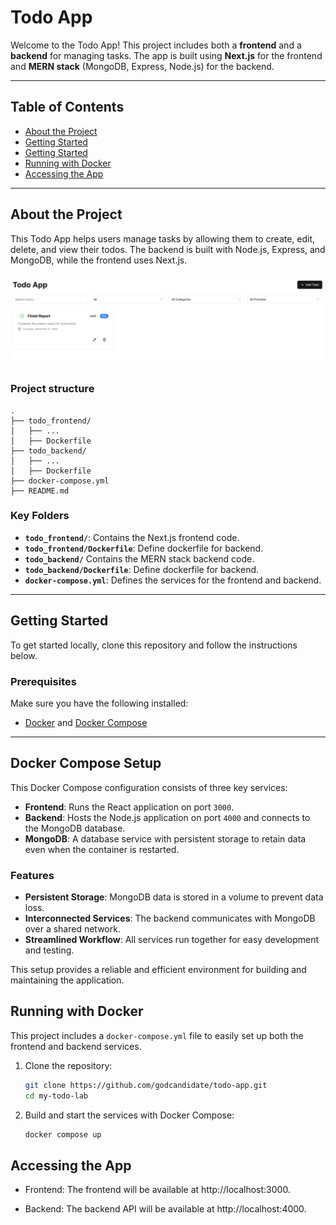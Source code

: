 # Todo App

Welcome to the Todo App! This project includes both a **frontend** and a **backend** for managing tasks. The app is built using **Next.js** for the frontend and **MERN stack** (MongoDB, Express, Node.js) for the backend.

---

## Table of Contents

- [About the Project](#about-the-project)
- [Getting Started](#getting-started)
- [Getting Started](#docker-compose-setup)
- [Running with Docker](#running-with-docker)
- [Accessing the App](#accessing-the-app)



---

## About the Project

This Todo App helps users manage tasks by allowing them to create, edit, delete, and view their todos. The backend is built with Node.js, Express, and MongoDB, while the frontend uses Next.js.

![Todo App Screenshot](./todo-screenshoot.png)

### Project structure
```plaintext
.
├── todo_frontend/
│   ├── ...
│   ├── Dockerfile
├── todo_backend/
│   ├── ...
│   ├── Dockerfile
├── docker-compose.yml
├── README.md
```

### Key Folders
- **`todo_frontend/`**: Contains the Next.js frontend code.
- **`todo_frontend/Dockerfile`**: Define dockerfile for backend.
- **`todo_backend/`** Contains the MERN stack backend code.
- **`todo_backend/Dockerfile`**: Define dockerfile for backend.
- **`docker-compose.yml`**: Defines the services for the frontend and backend.


---

## Getting Started

To get started locally, clone this repository and follow the instructions below.

### Prerequisites

Make sure you have the following installed:
- [Docker](https://www.docker.com/get-started) and [Docker Compose](https://docs.docker.com/compose/install/)

---

## Docker Compose Setup

This Docker Compose configuration consists of three key services:

- **Frontend**: Runs the React application on port `3000`.  
- **Backend**: Hosts the Node.js application on port `4000` and connects to the MongoDB database.  
- **MongoDB**: A database service with persistent storage to retain data even when the container is restarted.  

### Features
- **Persistent Storage**: MongoDB data is stored in a volume to prevent data loss.  
- **Interconnected Services**: The backend communicates with MongoDB over a shared network.  
- **Streamlined Workflow**: All services run together for easy development and testing.  

This setup provides a reliable and efficient environment for building and maintaining the application.

## Running with Docker

This project includes a `docker-compose.yml` file to easily set up both the frontend and backend services.

1. Clone the repository:
   ```bash
   git clone https://github.com/godcandidate/todo-app.git
   cd my-todo-lab

2. Build and start the services with Docker Compose:
   ```bash
   docker compose up

## Accessing the App

- Frontend: The frontend will be available at http://localhost:3000.

- Backend: The backend API will be available at http://localhost:4000.

